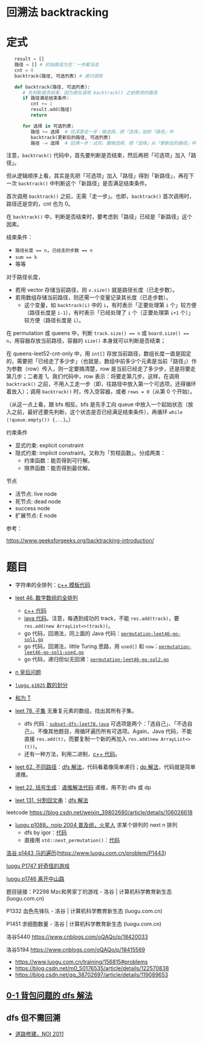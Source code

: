 # 回溯法 backtracking

# 定式

```python
   result = []
   路径 = [] # 初始路径为空：一步都没走
   cnt = 0
   backtrack(路径, 可选列表) # 递归调用

   def backtrack(路径, 可选列表):
      # 先判断是否结束，因为是在调用 backtrack() 之前修改的路径
      if 路径满足结束条件:
         cnt += 1
         result.add(路径)
         return

      for 选择 in 可选列表:
         路径 += 选择  # 往深里走一步：做选择，把「选择」加到「路径」中
         backtrack(更新后的路径, 可选列表)
         路径 -= 选择  # 回溯一步：试完，撤销选择，把「选择」从「更新后的路径」中去掉
```

注意，`backtrack()` 代码中，首先要判断是否结束，然后再把「可选项」加入「路径」。

但从逻辑顺序上看，其实是先把「可选项」加入「路径」得到「新路径」，再在下一次 `backtrack()` 中判断这个「新路径」是否满足结束条件。

首次调用 `backtrack()` 之前，无需「走一步」。也即，`backtrack()` 首次调用时，路径还是空的，cnt 也为 0。

在 `backtrack()` 中，判断是否结束时，要考虑到「路径」已经是「新路径」这个因素。

结束条件：
* `路径长度 == n`，`已经走的步数 == n`
* `sum == k`
* 等等

对于路径长度，
* 若用 vector 存储当前路径，则 `v.size()` 就是路径长度（已走步数）。
* 若用数组存储当前路径，则还需一个变量记录其长度（已走步数）。
  * 这个变量，如 `backtrack(i)` 中的 `i`，有时表示「正要处理第 `i` 个」较方便（路径长度是 `i-1`），有时表示「已经处理了 `i` 个（正要处理第 `i+1` 个）」较方便（路径长度是 `i`）。

在 permutation 或 queens 中，判断 `track.size() == n` 或 `board.size() == n`，用容器存放当前路径，容器的 `size()` 本身就可以判断是否结束；

在 queens-leet52-cnt-only 中，用 `int[]` 存放当前路径，数组长度一直是固定的，需要把「已经走了多少步」（也就是，数组中前多少个元素是当前「路径」）作为参数（row）传入，则一定要搞清楚，row 是当前已经走了多少步，还是将要走第几步；二者差 1。我们代码中，row 表示：将要走第几步。这样，在调用 `backtrack()` 之前，不用人工走一步（即，往路径中放入第一个可选项，还得循环着放入）；调用 `backtrack()` 时，传入空容器，或者 `rows = 0`（从第 0 个开始）。

（从这一点上看，跟 bfs 相反。bfs 是先手工向 queue 中放入一个起始状态（放入之前，最好还要先判断，这个状态是否已经满足结束条件），再循环 `while (!queue.empty()) {...}`。）

约束条件
* 显式约束: explicit constraint
* 隐式约束: implicit constraint。又称为「剪枝函数」。分成两类：
   * 约束函数：能否得到可行解。
   * 限界函数：能否得到最优解。

节点
* 活节点: live node
* 死节点: dead node
* success node
* 扩展节点: E node

参考：

https://www.geeksforgeeks.org/backtracking-introduction/

# 题目

- 字符串的全排列：[c++ 模板代码](code/permutation-string.cpp)

- [leet 46. 数字数组的全排列](https://leetcode.cn/problems/permutations)
  - [c++ 代码](code/permutation-leet46.cpp)
  - [java 代码](code/permutation-leet46.java)。注意，每遇到成功的 track，不能 `res.add(track)`，要 `res.add(new ArrayList<>(track))`。
  - go 代码，回溯法，同上面的 Java 代码：[`permutation-leet46-go-sol1.go`](code/permutation-leet46-go-sol1.go)
  - go 代码，回溯法，little Turing 思路，用 `used[]` 和 `now`：[`permutation-leet46-go-sol1-used.go`](code/permutation-leet46-go-sol1-used.go)
  - go 代码，递归但似无回溯：[`permutation-leet46-go-sol2.go`](code/permutation-leet46-go-sol2.go) 

- [n 皇后问题](queens.md)
- [`luogu p1025` 数的划分](数的划分.md)
- [和为 T](和为T.md)

- [leet 78. 子集](https://leetcode.cn/problems/subsets) 无重复元素的数组，找出其所有子集。
  - dfs 代码：[`subset-dfs-leet78.java`](code/subset-dfs-leet78.java) 可选项是两个：「选自己」、「不选自己」。不像其他题目，用循环遍历所有可选项。Again，Java 代码，不能直接 `res.add(t)`，而要复制一个新的再加入 `res.add(new ArrayList<>(t))`。
  - 还有一种方法，利用二进制，[c++ 代码](code/subset-bits-leet78.cpp)。

- [leet 62. 不同路径](https://leetcode.cn/problems/unique-paths)：[dfs 解法]()，代码看着像简单递归；[dp 解法]()，代码就是简单递推。

- [leet 22. 括号生成](https://leetcode.cn/problems/generate-parentheses)：[递推解法代码](code/leet-22-generate-parentheses.cpp) 递推，用不到 dfs 或 dp

- [leet 131. 分割回文串](https://leetcode.cn/problems/palindrome-partitioning)：[dfs 解法](code/leet-131-palindrome-partition.cpp)

leetcode https://blog.csdn.net/weixin_39802680/article/details/106026618


- [luogu p1088，noip 2004 普及组，火星人](https://www.luogu.com.cn/problem/P1088) 求某个排列的 next n 排列
  - dfs by igor：[代码](code/luogu-p1088-martian-dfs-igor.cpp)
  - 直接用 `std::next_permutation()`：[代码](code/luogu-p1088-martian-stl.cpp)

[洛谷 p1443 马的遍历](luogu.com.cn)(https://www.luogu.com.cn/problem/P1443)

[luogu P1747 好奇怪的游戏](https://www.luogu.com.cn/problem/P1747)

[luogu p1746 离开中山路](https://www.luogu.com.cn/problem/P1746)

题目链接：P2298 Mzc和男家丁的游戏 - 洛谷 | 计算机科学教育新生态 (luogu.com.cn)

P1332 血色先锋队 - 洛谷 | 计算机科学教育新生态 (luogu.com.cn)

P1451 求细胞数量 - 洛谷 | 计算机科学教育新生态 (luogu.com.cn)

洛谷5440 https://www.cnblogs.com/oQAQo/p/18420033

洛谷5194 https://www.cnblogs.com/oQAQo/p/18415569

- https://www.luogu.com.cn/training/156815#problems
- https://blog.csdn.net/m0_50176535/article/details/122570838
- https://blog.csdn.net/qq_38702697/article/details/119089653


## [0-1 背包问题的 dfs 解法](01背包问题的dfs解法.md)

## dfs 但不需回溯

- [道路修建，NOI 2011](道路修建-noi2011.md)

